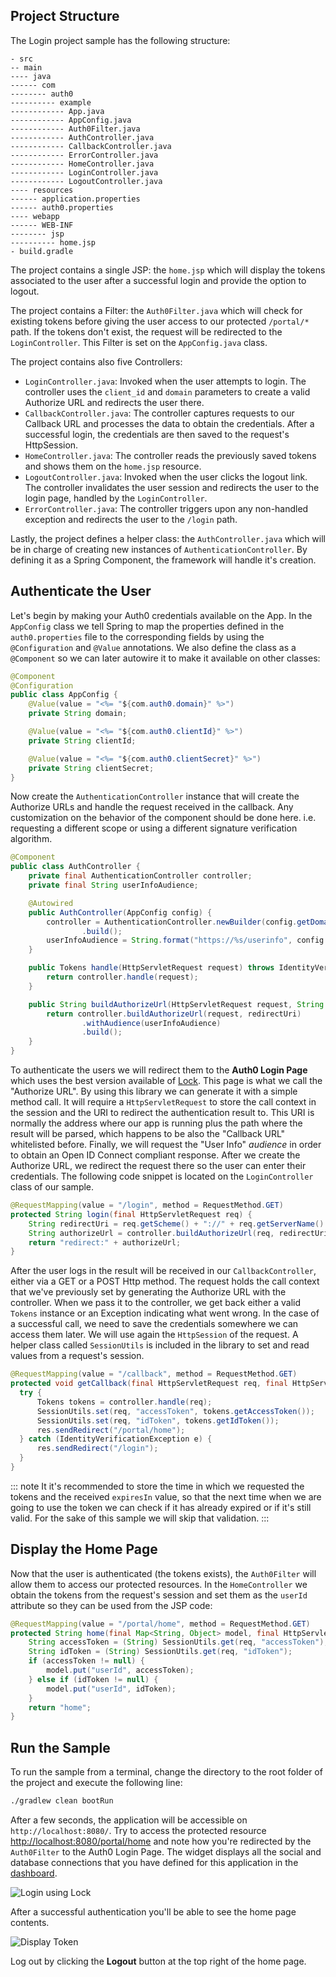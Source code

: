 ## Project Structure
The Login project sample has the following structure:

```text
- src
-- main
---- java
------ com
-------- auth0
---------- example
------------ App.java
------------ AppConfig.java
------------ Auth0Filter.java
------------ AuthController.java
------------ CallbackController.java
------------ ErrorController.java
------------ HomeController.java
------------ LoginController.java
------------ LogoutController.java
---- resources
------ application.properties
------ auth0.properties
---- webapp
------ WEB-INF
-------- jsp
---------- home.jsp
- build.gradle
```

The project contains a single JSP: the `home.jsp` which will display the tokens associated to the user after a successful login and provide the option to logout.

The project contains a Filter: the `Auth0Filter.java` which will check for existing tokens before giving the user access to our protected `/portal/*` path. If the tokens don't exist, the request will be redirected to the `LoginController`. This Filter is set on the `AppConfig.java` class.

The project contains also five Controllers:
- `LoginController.java`: Invoked when the user attempts to login. The controller uses the `client_id` and `domain` parameters to create a valid Authorize URL and redirects the user there.
- `CallbackController.java`: The controller captures requests to our Callback URL and processes the data to obtain the credentials. After a successful login, the credentials are then saved to the request's HttpSession.
- `HomeController.java`: The controller reads the previously saved tokens and shows them on the `home.jsp` resource.
- `LogoutController.java`: Invoked when the user clicks the logout link. The controller invalidates the user session and redirects the user to the login page, handled by the `LoginController`.
- `ErrorController.java`: The controller triggers upon any non-handled exception and redirects the user to the `/login` path.

Lastly, the project defines a helper class: the `AuthController.java` which will be in charge of creating new instances of `AuthenticationController`. By defining it as a Spring Component, the framework will handle it's creation.


## Authenticate the User

Let's begin by making your Auth0 credentials available on the App. In the `AppConfig` class we tell Spring to map the properties defined in the `auth0.properties` file to the corresponding fields by using the `@Configuration` and `@Value` annotations. We also define the class as a `@Component` so we can later autowire it to make it available on other classes:

```java
@Component
@Configuration
public class AppConfig {
    @Value(value = "<%= "${com.auth0.domain}" %>")
    private String domain;

    @Value(value = "<%= "${com.auth0.clientId}" %>")
    private String clientId;

    @Value(value = "<%= "${com.auth0.clientSecret}" %>")
    private String clientSecret;
}
```

Now create the `AuthenticationController` instance that will create the Authorize URLs and handle the request received in the callback. Any customization on the behavior of the component should be done here. i.e. requesting a different scope or using a different signature verification algorithm.

```java
@Component
public class AuthController {
    private final AuthenticationController controller;
    private final String userInfoAudience;

    @Autowired
    public AuthController(AppConfig config) {
        controller = AuthenticationController.newBuilder(config.getDomain(), config.getClientId(), config.getClientSecret())
                .build();
        userInfoAudience = String.format("https://%s/userinfo", config.getDomain());
    }

    public Tokens handle(HttpServletRequest request) throws IdentityVerificationException {
        return controller.handle(request);
    }

    public String buildAuthorizeUrl(HttpServletRequest request, String redirectUri) {
        return controller.buildAuthorizeUrl(request, redirectUri)
                .withAudience(userInfoAudience)
                .build();
    }
}
```


To authenticate the users we will redirect them to the **Auth0 Login Page** which uses the best version available of [Lock](/lock). This page is what we call the "Authorize URL". By using this library we can generate it with a simple method call. It will require a `HttpServletRequest` to store the call context in the session and the URI to redirect the authentication result to. This URI is normally the address where our app is running plus the path where the result will be parsed, which happens to be also the "Callback URL" whitelisted before. Finally, we will request the "User Info" *audience* in order to obtain an Open ID Connect compliant response. After we create the Authorize URL, we redirect the request there so the user can enter their credentials. The following code snippet is located on the `LoginController` class of our sample.

```java
@RequestMapping(value = "/login", method = RequestMethod.GET)
protected String login(final HttpServletRequest req) {
    String redirectUri = req.getScheme() + "://" + req.getServerName() + ":" + req.getServerPort() + "/callback";
    String authorizeUrl = controller.buildAuthorizeUrl(req, redirectUri);
    return "redirect:" + authorizeUrl;
}
```

After the user logs in the result will be received in our `CallbackController`, either via a GET or a POST Http method. The request holds the call context that we've previously set by generating the Authorize URL with the controller. When we pass it to the controller, we get back either a valid `Tokens` instance or an Exception indicating what went wrong. In the case of a successful call, we need to save the credentials somewhere we can access them later. We will use again the `HttpSession` of the request. A helper class called `SessionUtils` is included in the library to set and read values from a request's session.

```java
@RequestMapping(value = "/callback", method = RequestMethod.GET)
protected void getCallback(final HttpServletRequest req, final HttpServletResponse res) throws ServletException, IOException {
  try {
      Tokens tokens = controller.handle(req);
      SessionUtils.set(req, "accessToken", tokens.getAccessToken());
      SessionUtils.set(req, "idToken", tokens.getIdToken());
      res.sendRedirect("/portal/home");
  } catch (IdentityVerificationException e) {
      res.sendRedirect("/login");
  }
}
```

::: note
It it's recommended to store the time in which we requested the tokens and the received `expiresIn` value, so that the next time when we are going to use the token we can check if it has already expired or if it's still valid. For the sake of this sample we will skip that validation.
:::


## Display the Home Page

Now that the user is authenticated (the tokens exists), the `Auth0Filter` will allow them to access our protected resources. In the `HomeController` we obtain the tokens from the request's session and set them as the `userId` attribute so they can be used from the JSP code:

```java
@RequestMapping(value = "/portal/home", method = RequestMethod.GET)
protected String home(final Map<String, Object> model, final HttpServletRequest req) {
    String accessToken = (String) SessionUtils.get(req, "accessToken");
    String idToken = (String) SessionUtils.get(req, "idToken");
    if (accessToken != null) {
        model.put("userId", accessToken);
    } else if (idToken != null) {
        model.put("userId", idToken);
    }
    return "home";
}
```

## Run the Sample

To run the sample from a terminal, change the directory to the root folder of the project and execute the following line:

```bash
./gradlew clean bootRun
```

After a few seconds, the application will be accessible on `http://localhost:8080/`. Try to access the protected resource [http://localhost:8080/portal/home](http://localhost:8080/portal/home) and note how you're redirected by the `Auth0Filter` to the Auth0 Login Page. The widget displays all the social and database connections that you have defined for this application in the [dashboard](${manage_url}/#/).

![Login using Lock](/media/articles/java/login-with-lock.png)

After a successful authentication you'll be able to see the home page contents.

![Display Token](/media/articles/java/display-token.png)

Log out by clicking the **Logout** button at the top right of the home page.
